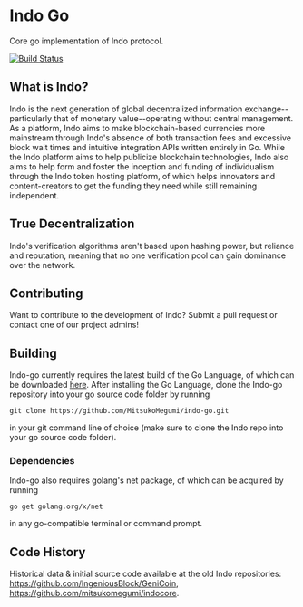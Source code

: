 # Indo Go
Core go implementation of Indo protocol. 

[![Build Status](https://travis-ci.org/MitsukoMegumi/Indocore.svg?branch=master)](https://travis-ci.org/MitsukoMegumi/Indocore)

## What is Indo?

Indo is the next generation of global decentralized information exchange--particularly that of monetary value--operating without central management. As a platform, Indo aims to make blockchain-based currencies more mainstream through Indo's absence of both transaction fees and excessive block wait times and intuitive integration APIs written entirely in Go. While the Indo platform aims to help publicize blockchain technologies, Indo also aims to help form and foster the inception and funding of individualism through the Indo token hosting platform, of which helps innovators and content-creators to get the funding they need while still remaining independent.

## True Decentralization

Indo's verification algorithms aren't based upon hashing power, but reliance and reputation, meaning that no one verification pool can gain dominance over the network.

## Contributing

Want to contribute to the development of Indo? Submit a pull request or contact one of our project admins!

## Building

Indo-go currently requires the latest build of the Go Language, of which can be downloaded [here](https://golang.org/). After installing the Go Language, clone the Indo-go repository into your go source code folder by running
```git
git clone https://github.com/MitsukoMegumi/indo-go.git
```
in your git command line of choice (make sure to clone the Indo repo into your go source code folder).

### Dependencies

Indo-go also requires golang's net package, of which can be acquired by running
```
go get golang.org/x/net
```
in any go-compatible terminal or command prompt.

## Code History

Historical data & initial source code available at the old Indo repositories: https://github.com/IngeniousBlock/GeniCoin, https://github.com/mitsukomegumi/indocore.
